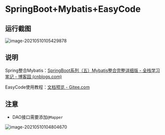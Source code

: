# SpringBoot+Mybatis+EasyCode

## 运行截图

![image-20210510105429878](http://image.onebug.tech/image-20210510105429878.png)

## 说明

Spring整合Mybatis：[SpringBoot系列（五）Mybatis整合完整详细版 - 全栈学习笔记 - 博客园 (cnblogs.com)](https://www.cnblogs.com/swzx-1213/p/12698222.html)

EasyCode使用教程：[文档预览 - Gitee.com](https://gitee.com/makejava/EasyCode/wikis/pages?sort_id=725164&doc_id=166248)

## 注意

- DAO接口需要添加`@Mapper`

![image-20210510104804670](http://image.onebug.tech/image-20210510104804670.png)